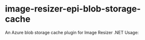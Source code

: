 # image-resizer-epi-blob-storage-cache
An Azure blob storage cache plugin for Image Resizer .NET
Usage:

<resizer>
   <plugins>
      <add name="AzureBlobStorageCache" />
   </plugins>
   <azureblobstoragecache connectionStringName="BlobConnection" cacheAccessTimeout="30" container="scaledimages1" />
</resizer>